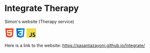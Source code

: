 # Integrate Therapy

Simon's website (Therapy service)

![HTML](tech/html.png) ![CSS](tech/css.png) ![Javascript](tech/javascript.png)

Here is a link to the website: https://sasantazayoni.github.io/Integrate/
